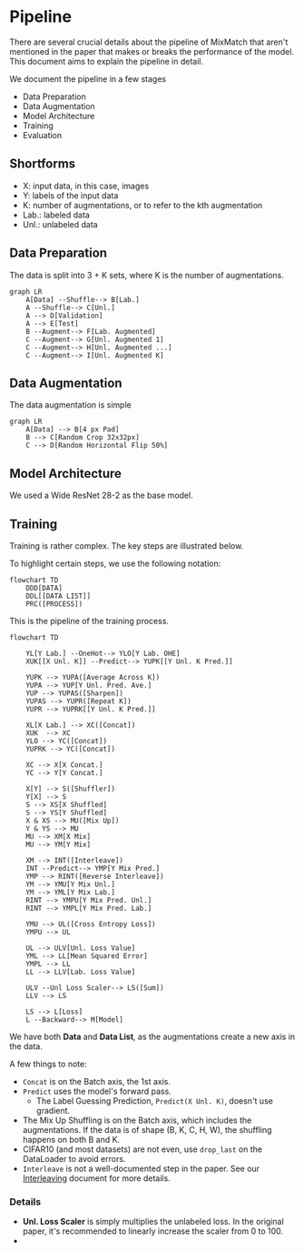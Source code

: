 # Pipeline

There are several crucial details about the pipeline of MixMatch that aren't 
mentioned in the paper that makes or breaks the performance of the model. This
document aims to explain the pipeline in detail.

We document the pipeline in a few stages
- Data Preparation
- Data Augmentation
- Model Architecture
- Training
- Evaluation

## Shortforms

- X: input data, in this case, images
- Y: labels of the input data
- K: number of augmentations, or to refer to the kth augmentation
- Lab.: labeled data
- Unl.: unlabeled data

## Data Preparation

The data is split into 3 + K sets, where K is the number of augmentations.

```mermaid
graph LR
    A[Data] --Shuffle--> B[Lab.]
    A --Shuffle--> C[Unl.]
    A --> D[Validation]
    A --> E[Test]
    B --Augment--> F[Lab. Augmented]
    C --Augment--> G[Unl. Augmented 1]
    C --Augment--> H[Unl. Augmented ...]
    C --Augment--> I[Unl. Augmented K]
```

## Data Augmentation

The data augmentation is simple

```mermaid
graph LR
    A[Data] --> B[4 px Pad]
    B --> C[Random Crop 32x32px]
    C --> D[Random Horizontal Flip 50%]
```

## Model Architecture

We used a Wide ResNet 28-2 as the base model. 

## Training

Training is rather complex. The key steps are illustrated below.

To highlight certain steps, we use the following notation:

```mermaid
flowchart TD
    DDD[DATA]
    DDL[[DATA LIST]]
    PRC([PROCESS])
```

This is the pipeline of the training process.

```mermaid
flowchart TD
    
    YL[Y Lab.] --OneHot--> YLO[Y Lab. OHE]
    XUK[[X Unl. K]] --Predict--> YUPK[[Y Unl. K Pred.]]
    
    YUPK --> YUPA([Average Across K])
    YUPA --> YUP[Y Unl. Pred. Ave.]
    YUP --> YUPAS([Sharpen])
    YUPAS --> YUPR([Repeat K])
    YUPR --> YUPRK[[Y Unl. K Pred.]]
    
    XL[X Lab.] --> XC([Concat])
    XUK  --> XC
    YLO --> YC([Concat])
    YUPRK --> YC([Concat])
    
    XC --> X[X Concat.]
    YC --> Y[Y Concat.]

    X[Y] --> S([Shuffler])
    Y[X] --> S
    S --> XS[X Shuffled]
    S --> YS[Y Shuffled]
    X & XS --> MU([Mix Up])
    Y & YS --> MU
    MU --> XM[X Mix]
    MU --> YM[Y Mix]
    
    XM --> INT([Interleave])
    INT --Predict--> YMP[Y Mix Pred.]
    YMP --> RINT([Reverse Interleave])
    YM --> YMU[Y Mix Unl.]
    YM --> YML[Y Mix Lab.]
    RINT --> YMPU[Y Mix Pred. Unl.]
    RINT --> YMPL[Y Mix Pred. Lab.]
    
    YMU --> UL([Cross Entropy Loss])
    YMPU --> UL
    
    UL --> ULV[Unl. Loss Value]
    YML --> LL[Mean Squared Error]
    YMPL --> LL
    LL --> LLV[Lab. Loss Value]
    
    ULV --Unl Loss Scaler--> LS([Sum])
    LLV --> LS
    
    LS --> L[Loss]
    L --Backward--> M[Model]
```

We have both **Data** and **Data List**, as the augmentations create a new
axis in the data.

A few things to note:
- `Concat` is on the Batch axis, the 1st axis.
- `Predict` uses the model's forward pass.
  - The Label Guessing Prediction, `Predict(X Unl. K)`, doesn't use gradient.
- The Mix Up Shuffling is on the Batch axis, which includes the augmentations.
  If the data is of shape (B, K, C, H, W), the shuffling happens on both B and 
  K.
- CIFAR10 (and most datasets) are not even, use `drop_last` on the
  DataLoader to avoid errors.
- `Interleave` is not a well-documented step in the paper. See our 
  [Interleaving](Interleaving.md) document for more details.

### Details

- **Unl. Loss Scaler** is simply multiplies the unlabeled loss. In 
  the original paper, it's recommended to linearly increase the scaler from 0
  to 100.
- 



